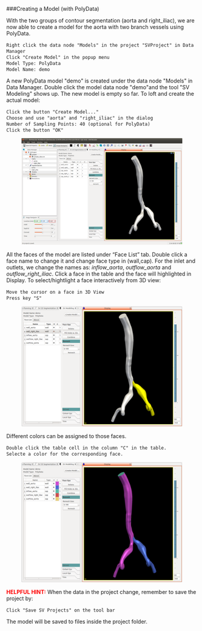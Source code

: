 ###Creating a Model (with PolyData)

With the two groups of contour segmentation (aorta and right_iliac), we are now able to create a model for the aorta with two branch vessels using PolyData.

	Right click the data node "Models" in the project "SVProject" in Data Manager
	Click "Create Model" in the popup menu
	Model Type: PolyData
	Model Name: demo

A new PolyData model "demo" is created under the data node "Models" in Data Manager. Double click the model data node "demo"and the tool "SV Modeling" shows up. The new model is empty so far. To loft and create the actual model:

	Click the button "Create Model..."
	Choose and use "aorta" and "right_iliac" in the dialog
	Number of Sampling Points: 40 (optional for PolyData)
	Click the button "OK"

<figure>
  <img class="svImg svImgXl"  src="documentation/userguide3/imgs/modeling/modellofting.png"> 
  <figcaption class="svCaption" ></figcaption>
</figure>

All the faces of the model are listed under “Face List” tab. Double click a face name to change it and change face type in (wall,cap).  For the inlet and outlets, we change the names as: *inflow_aorta*, *outflow\_aorta* and *outflow\_right\_iliac*. Click a face in the table and the face will highlighted in Display. To select/hightlight a face interactively from 3D view:
	
	Move the cursor on a face in 3D View
	Press key "S"

<figure>
  <img class="svImg svImgLg"  src="documentation/userguide3/imgs/modeling/highlightface.png"> 
  <figcaption class="svCaption" ></figcaption>
</figure>

Different colors can be assigned to those faces.

	Double click the table cell in the column "C" in the table.
	Selecte a color for the corresponding face.

<figure>
  <img class="svImg svImgLg"  src="documentation/userguide3/imgs/modeling/facecolor.png"> 
  <figcaption class="svCaption" ></figcaption>
</figure>

<font color="red">**HELPFUL HINT:** </font> When the data in the project change, remember to save the project by:

	Click "Save SV Projects" on the tool bar

The model will be saved to files inside the project folder.
